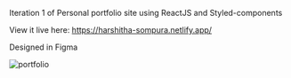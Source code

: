 Iteration 1 of Personal portfolio site using ReactJS and Styled-components

View it live here: https://harshitha-sompura.netlify.app/

Designed in Figma

![portfolio](https://user-images.githubusercontent.com/38415406/120429632-5a729680-c393-11eb-9975-29ed9703ed88.jpg)
